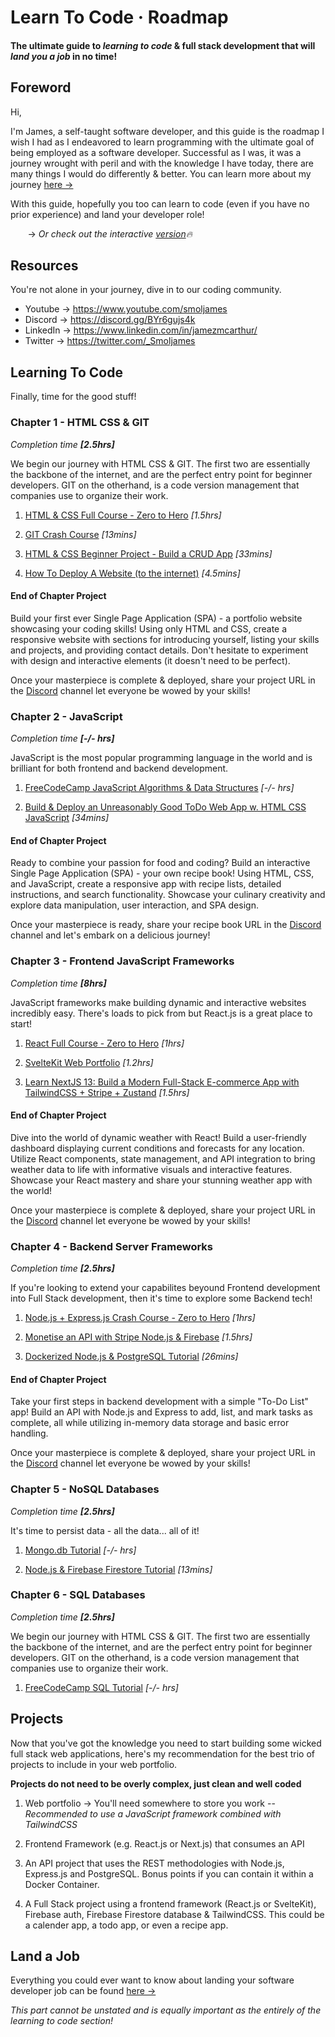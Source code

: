 # Learn To Code · Roadmap
 #### The ultimate guide to *learning to code* & full stack development that will *land you a job* in no time!

 ## Foreword

 Hi,

 I'm James, a self-taught software developer, and this guide is the roadmap I wish I had as I endeavored to learn programming with the ultimate goal of being employed as a software developer. Successful as I was, it was a journey wrought with peril and with the knowledge I have today, there are many things I would do differently & better. You can learn more about my journey [here ->](https://www.youtube.com/watch?v=nP0-oYGiqts)
 
 With this guide, hopefully you too can learn to code (even if you have no prior experience) and land your developer role! 

 &nbsp;&nbsp;&nbsp;&nbsp;&nbsp;&nbsp; -> *Or check out the interactive [version](https://www.roadmap.smoljames.com)🔥*

## Resources

You're not alone in your journey, dive in to our coding community.

* Youtube -> https://www.youtube.com/smoljames
* Discord -> https://discord.gg/BYr6gujs4k
* LinkedIn -> https://www.linkedin.com/in/jamezmcarthur/
* Twitter -> https://twitter.com/_Smoljames

## Learning To Code

Finally, time for the good stuff!

### Chapter 1 - HTML CSS & GIT

*Completion time **[2.5hrs]***

We begin our journey with HTML CSS & GIT. The first two are essentially the backbone of the internet, and are the perfect entry point for beginner developers. GIT on the otherhand, is a code version management that companies use to organize their work.

1. [HTML & CSS Full Course - Zero to Hero](https://www.youtube.com/watch?v=70T2GMDKl6M) *[1.5hrs]*

2. [GIT Crash Course](https://www.youtube.com/watch?v=WqWZt5gi-jw&t=6s) *[13mins]*

3. [HTML & CSS Beginner Project - Build a CRUD App](https://youtu.be/OulQ9W2s6Z0) *[33mins]*

4. [How To Deploy A Website (to the internet)](https://youtu.be/NBrQp6-721c) *[4.5mins]*

#### End of Chapter Project

Build your first ever Single Page Application (SPA) - a portfolio website showcasing your coding skills! Using only HTML and CSS, create a responsive website with sections for introducing yourself, listing your skills and projects, and providing contact details. Don't hesitate to experiment with design and interactive elements (it doesn't need to be perfect).

Once your masterpiece is complete & deployed, share your project URL in the [Discord](https://discord.gg/BYr6gujs4k) channel let everyone be wowed by your skills!


### Chapter 2 - JavaScript

*Completion time **[-/- hrs]***

JavaScript is the most popular programming language in the world and is brilliant for both frontend and backend development.

1. [FreeCodeCamp JavaScript Algorithms & Data Structures](https://www.freecodecamp.org) *[-/- hrs]*

2. [Build & Deploy an Unreasonably Good ToDo Web App w. HTML CSS JavaScript](https://youtu.be/OulQ9W2s6Z0) *[34mins]*

#### End of Chapter Project

Ready to combine your passion for food and coding? Build an interactive Single Page Application (SPA) - your own recipe book! Using HTML, CSS, and JavaScript, create a responsive app with recipe lists, detailed instructions, and search functionality. Showcase your culinary creativity and explore data manipulation, user interaction, and SPA design. 

Once your masterpiece is ready, share your recipe book URL in the [Discord](https://discord.gg/BYr6gujs4k) channel and let's embark on a delicious journey!


### Chapter 3 - Frontend JavaScript Frameworks

*Completion time **[8hrs]***

JavaScript frameworks make building dynamic and interactive websites incredibly easy. There's loads to pick from but React.js is a great place to start!

1. [React Full Course - Zero to Hero](https://youtu.be/hRlujM-sycg) *[1hrs]*

2. [SvelteKit Web Portfolio](https://www.youtube.com/watch?v=ylCUH6LkW80) *[1.2hrs]*

3. [Learn NextJS 13: Build a Modern Full-Stack E-commerce App with TailwindCSS + Stripe + Zustand](https://www.youtube.com/watch?v=oLPgc5Fp2Ts) *[1.5hrs]*


#### End of Chapter Project

Dive into the world of dynamic weather with React! Build a user-friendly dashboard displaying current conditions and forecasts for any location. Utilize React components, state management, and API integration to bring weather data to life with informative visuals and interactive features. Showcase your React mastery and share your stunning weather app with the world!

Once your masterpiece is complete & deployed, share your project URL in the [Discord](https://discord.gg/BYr6gujs4k) channel let everyone be wowed by your skills!


### Chapter 4 - Backend Server Frameworks

*Completion time **[2.5hrs]***

If you're looking to extend your capabilites beyound Frontend development into Full Stack development, then it's time to explore some Backend tech!

1. [Node.js + Express.js Crash Course - Zero to Hero](https://youtu.be/V8ePZHOjRQo) *[1hrs]*

2. [Monetise an API with Stripe Node.js & Firebase](https://youtu.be/Wy9aOFcpr0w) *[1.5hrs]*

3. [Dockerized Node.js & PostgreSQL Tutorial](https://youtu.be/sDPw2Yp4JwE) *[26mins]*


#### End of Chapter Project

Take your first steps in backend development with a simple "To-Do List" app! Build an API with Node.js and Express to add, list, and mark tasks as complete, all while utilizing in-memory data storage and basic error handling.

Once your masterpiece is complete & deployed, share your project URL in the [Discord](https://discord.gg/BYr6gujs4k) channel let everyone be wowed by your skills!


### Chapter 5 - NoSQL Databases

*Completion time **[2.5hrs]***

It's time to persist data - all the data... all of it!

1. [Mongo.db Tutorial](https://www.freecodecamp.org/learn/back-end-development-and-apis/mongodb-and-mongoose/install-and-set-up-mongoose) *[-/- hrs]*

2. [Node.js & Firebase Firestore Tutorial](https://youtu.be/LefcqnZHYeg) *[13mins]*


### Chapter 6 - SQL Databases

*Completion time **[2.5hrs]***

We begin our journey with HTML CSS & GIT. The first two are essentially the backbone of the internet, and are the perfect entry point for beginner developers. GIT on the otherhand, is a code version management that companies use to organize their work.

1. [FreeCodeCamp SQL Tutorial](https://www.freecodecamp.org/learn/relational-database/) *[-/- hrs]*

## Projects

Now that you've got the knowledge you need to start building some wicked full stack web applications, here's my recommendation for the best trio of projects to include in your web portfolio.

**Projects do not need to be overly complex, just clean and well coded**

1. Web portfolio -> You'll need somewhere to store you work
-- *Recommended to use a JavaScript framework combined with TailwindCSS*

2. Frontend Framework (e.g. React.js or Next.js) that consumes an API

3. An API project that uses the REST methodologies with Node.js, Express.js and PostgreSQL. Bonus points if you can contain it within a Docker Container.

4. A Full Stack project using a frontend framework (React.js or SvelteKit), Firebase auth, Firebase Firestore database & TailwindCSS. This could be a calender app, a todo app, or even a recipe app.

## Land a Job

Everything you could ever want to know about landing your software developer job can be found [here ->](https://www.roadmap.smoljames.com/blog/job_applications)

*This part cannot be unstated and is equally important as the entirely of the learning to code section!*